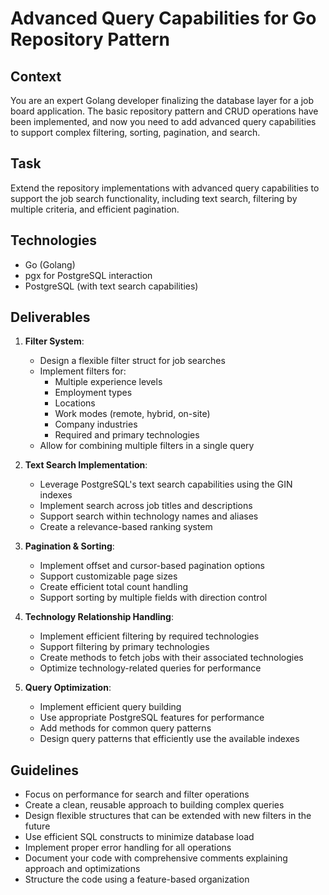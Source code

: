 # Advanced Query Capabilities for Go Repository Pattern

## Context
You are an expert Golang developer finalizing the database layer for a job board application. The basic repository pattern and CRUD operations have been implemented, and now you need to add advanced query capabilities to support complex filtering, sorting, pagination, and search.

## Task
Extend the repository implementations with advanced query capabilities to support the job search functionality, including text search, filtering by multiple criteria, and efficient pagination.

## Technologies
- Go (Golang)
- pgx for PostgreSQL interaction
- PostgreSQL (with text search capabilities)

## Deliverables

1. **Filter System**:
   - Design a flexible filter struct for job searches
   - Implement filters for:
     * Multiple experience levels
     * Employment types
     * Locations
     * Work modes (remote, hybrid, on-site)
     * Company industries
     * Required and primary technologies
   - Allow for combining multiple filters in a single query

2. **Text Search Implementation**:
   - Leverage PostgreSQL's text search capabilities using the GIN indexes
   - Implement search across job titles and descriptions
   - Support search within technology names and aliases
   - Create a relevance-based ranking system

3. **Pagination & Sorting**:
   - Implement offset and cursor-based pagination options
   - Support customizable page sizes
   - Create efficient total count handling
   - Support sorting by multiple fields with direction control

4. **Technology Relationship Handling**:
   - Implement efficient filtering by required technologies
   - Support filtering by primary technologies
   - Create methods to fetch jobs with their associated technologies
   - Optimize technology-related queries for performance

5. **Query Optimization**:
   - Implement efficient query building
   - Use appropriate PostgreSQL features for performance
   - Add methods for common query patterns
   - Design query patterns that efficiently use the available indexes

## Guidelines
- Focus on performance for search and filter operations
- Create a clean, reusable approach to building complex queries
- Design flexible structures that can be extended with new filters in the future
- Use efficient SQL constructs to minimize database load
- Implement proper error handling for all operations
- Document your code with comprehensive comments explaining approach and optimizations
- Structure the code using a feature-based organization
